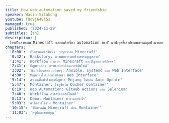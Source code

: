 ```yaml
---
title: How web automation saved my friendship
speaker: Wasin Silakong
youtube: fQo9j648l5s
managed: true
published: '2024-11-29'
subtitles: [th]
description: |
  ใครเป็นสายเกม Minecraft และสนใจเรื่อง automation บ้าง? มาฟังอุดดี้เล่าประสบการณ์สุดป่วนจากการเล่น Minecraft กับเพื่อนๆ ที่นำไปสู่การสร้าง project สนุกๆ อย่าง Montainer (Minecraft in a container) เพื่อแก้ปัญหาการอัปเดต server และ backup ข้อมูลเกม  อุดดี้จะพาไปดู workflow การใช้ Docker, web management API,  GitHub Actions และ Selenium เพื่อ automate กระบวนการต่างๆ ตั้งแต่การ fetch version ใหม่สุดจากเว็บ Mojang การดาวน์โหลด server binary ไปจนถึงการ build image และ deploy server  มาร่วมเรียนรู้วิธีจัดการ server Minecraft ให้มีประสิทธิภาพและไม่ต้องกังวลเรื่อง version mismatch อีกต่อไป พร้อมรับชม demo การใช้งานจริงของ Montainer ได้ในวิดีโอนี้
chapters:
  '0:00': 'เปิดตัวและเกริ่นนำ: ปัญหาจาก Minecraft'
  '0:42': 'Backstory: ความพยายามสร้างสรรค์สูญสลาย'
  '1:41': 'Workflow การเล่น Minecraft และปัญหาการอัปเดต'
  '2:41': 'ปัญหาหลัก: การบังคับอัปเดตเวอร์ชันใหม่'
  '3:02': 'วิธีแก้เบื้องต้นแบบบ้านๆ: Ansible, systemd และ Web Interface'
  '4:00': 'ปัญหาค่าไฟและการพัฒนา Web Interface'
  '5:14': 'สาเหตุที่แท้จริงของปัญหา: Mojang ไม่ยอม Auto-Update'
  '5:47': 'Montainer: โซลูชันใน Docker Container'
  '6:19': 'Web Automation: GitHub Actions และ Selenium'
  '7:40': 'Workflow การอัปเดตอัตโนมัติ'
  '8:13': 'Demo: Montainer ทำงานอย่างไร'
  '9:03': 'สาธิตการใช้งาน Montainer'
  '10:15': 'วิธีการเล่น Minecraft ผ่าน Montainer'
  '11:03': 'สรุปและขอบคุณ'
---
```


